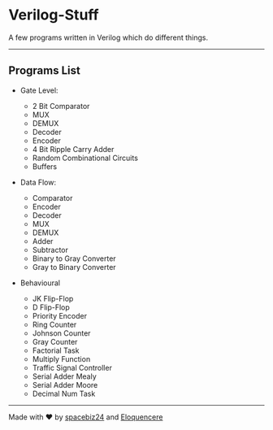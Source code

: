 # Verilog-Stuff

A few programs written in Verilog which do different things.
___

## Programs List

- Gate Level:
  - 2 Bit Comparator
  - MUX
  - DEMUX
  - Decoder
  - Encoder
  - 4 Bit Ripple Carry Adder
  - Random Combinational Circuits
  - Buffers

- Data Flow:
  - Comparator
  - Encoder
  - Decoder
  - MUX
  - DEMUX
  - Adder
  - Subtractor
  - Binary to Gray Converter
  - Gray to Binary Converter

- Behavioural
  - JK Flip-Flop
  - D Flip-Flop
  - Priority Encoder
  - Ring Counter
  - Johnson Counter
  - Gray Counter
  - Factorial Task
  - Multiply Function
  - Traffic Signal Controller
  - Serial Adder Mealy
  - Serial Adder Moore
  - Decimal Num Task
___
Made with :heart: by [spacebiz24](https://github.com/spacebiz24) and [Eloquencere](https://github.com/Eloquencere)

